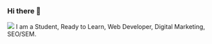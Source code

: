 ### Hi there 👋
<img src="https://gfycat.com/gleamingspiritedbergerpicard">
      I am a Student,
	            Ready to Learn,
				Web Developer,
				Digital Marketing,
				SEO/SEM.

